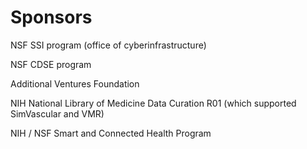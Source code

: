# Sponsors

NSF SSI program (office of cyberinfrastructure)

NSF CDSE program

Additional Ventures Foundation

NIH National Library of Medicine Data Curation R01 (which supported SimVascular and VMR)

NIH / NSF Smart and Connected Health Program
